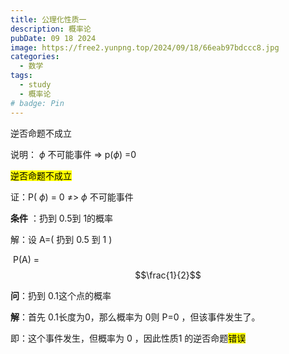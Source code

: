 ```yaml
---
title: 公理化性质一
description: 概率论
pubDate: 09 18 2024
image: https://free2.yunpng.top/2024/09/18/66eab97bdccc8.jpg
categories:
  - 数学
tags:
  - study
  - 概率论
# badge: Pin
---
```



逆否命题不成立

说明： $\phi$ 不可能事件 $\Longrightarrow$ p($\phi$) =0

<mark>逆否命题不成立</mark>

证：P( $\phi$) = 0 $\neq$> $\phi$ 不可能事件

**条件** ：扔到 0.5到 1的概率

解：设 A=( 扔到 0.5 到 1 )

​			 P(A) = $$\frac{1}{2}$$

**问**：扔到 0.1这个点的概率

**解**：首先 0.1长度为0，那么概率为 0则 P=0 ，但该事件发生了。

即：这个事件发生，但概率为 0 ，因此性质1 的逆否命题<mark>错误</mark>



